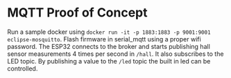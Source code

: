 # MQTT Proof of Concept
Run a sample docker using `docker run -it -p 1883:1883 -p 9001:9001 eclipse-mosquitto`.
Flash firmware in serial_mqtt using a proper wifi password.
The ESP32 connects to the broker and starts publishing hall sensor 
measurements 4 times per second in `/hall`.
It also subscribes to the LED topic. 
By publishing a value to the `/led` topic the built in led can be controlled.